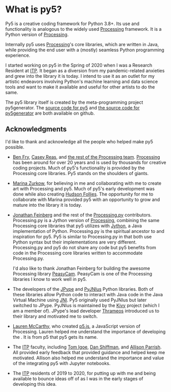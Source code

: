 # What is py5?

Py5 is a creative coding framework for Python 3.8+. Its use and
functionality is analogous to the widely used
[Processing](https://processing.org/) framework. It is a Python version
of [Processing](https://processing.org/).

Internally py5 uses [Processing](https://processing.org/)\'s core
libraries, which are written in Java, while providing the end user with
a (mostly) seamless Python programming experience.

I started working on py5 in the Spring of 2020 when I was a Research
Resident at [ITP](https://tisch.nyu.edu/itp). It began as a diversion
from my pandemic-related anxieties and grew into the library it is
today. I intend to use it as an outlet for my artistic endeavors
involving Python\'s machine learning and data science tools and want to
make it available and useful for other artists to do the same.

The py5 library itself is created by the meta-programming project
py5generator. The [source code for py5](https://github.com/py5coding/py5) and
[the source code for py5generator](https://github.com/py5coding/py5generator)
are both available on github.

## Acknowledgments

I\'d like to thank and acknowledge all the people who helped make py5
possible.

- [Ben Fry](https://benfry.com/), [Casey Reas](http://reas.com/), and
  [the rest of the Processing
  team](https://github.com/processing/processing4/graphs/contributors?from=2019-10-01&to=2021-01-01&type=c).
  [Processing](https://processing.org/) has been around for over 20
  years and is used by thousands for creative coding projects. Much of
  py5\'s functionality is provided by the Processing core libraries.
  Py5 stands on the shoulders of giants.

- [Marina Zurkow](https://o-matic.com), for believing in me and
  collaborating with me to create art with Processing and py5. Much
  of py5's early development was done while also creating
  [Hudson Follies](https://ixora.io/art/hudson_follies/). The
  opportunity for me to collaborate with Marina provided py5 with an
  opportunity to grow and mature into the library it is today.

- [Jonathan Feinberg](http://mrfeinberg.com/) and the rest of the
  [Processing.py](https://py.processing.org/) contributors.
  Processing.py is a Jython version of
  [Processing](https://processing.org/), combining the same Processing
  core libraries that py5 utilizes with
  [Jython](https://www.jython.org/), a Java implementation of Python.
  Processing.py is the spiritual ancestor to and inspiration for py5.
  Py5 is similar to Processing.py in that both use Python syntax but
  their implementations are very different. Processing.py and py5 do
  not share any code but py5 benefits from code in the Processing core
  libraries written to accommodate Processing.py.

  I\'d also like to thank Jonathan Feinberg for building the awesome
  Processing library [PeasyCam](http://mrfeinberg.com/peasycam/).
  PeasyCam is one of the Processing libraries I know to work well in
  py5.

- The developers of the
  [JPype](https://github.com/jpype-project/jpype/) and
  [PyJNIus](https://github.com/kivy/pyjnius) Python libraries. Both of
  these libraries allow Python code to interact with Java code in the
  Java Virtual Machine using
  [JNI](https://en.wikipedia.org/wiki/Java_Native_Interface). Py5
  originally used PyJNIus but later switched to JPype. PyJNIus is
  maintained by the [Kivy](https://kivy.org/) project (which I am a
  member of). JPype\'s lead developer
  [Thrameos](https://github.com/Thrameos) introduced us to their
  library and motivated me to switch.

- [Lauren McCarthy](https://lauren-mccarthy.com/), who created
  [p5.js](https://p5js.org/), a JavaScript version of Processing.
  Lauren helped me understand the importance of developing the
  [](community). It is from p5 that py5 gets its name.

- The [ITP](https://tisch.nyu.edu/itp) faculty, including [Tom
  Igoe](https://tigoe.com/), [Dan Shiffman](https://shiffman.net/),
  and [Allison Parrish](https://www.decontextualize.com/). All
  provided early feedback that provided guidance and helped keep me
  motivated. Allison also helped me understand the importance and
  value of the integrating py5 with Jupyter notebooks.

- The [ITP](https://tisch.nyu.edu/itp) residents of 2019 to 2020, for
  putting up with me and being available to bounce ideas off of as I
  was in the early stages of developing this idea.
